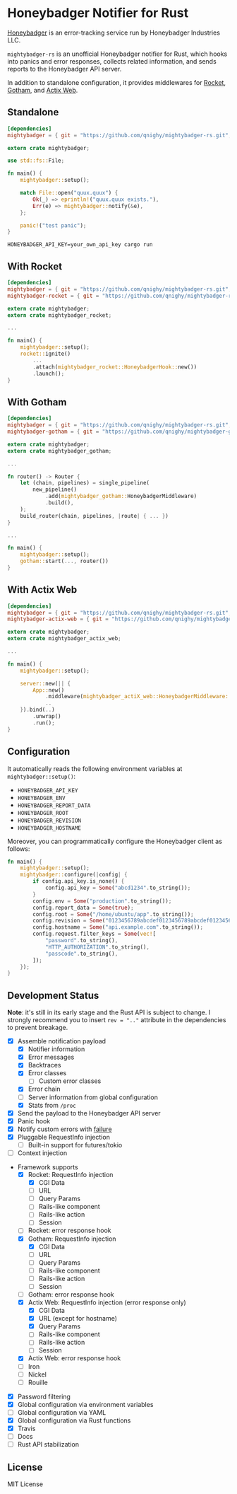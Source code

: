 # Honeybadger Notifier for Rust

[Honeybadger](https://www.honeybadger.io/) is an error-tracking service run by Honeybadger Industries LLC.

`mightybadger-rs` is an unofficial Honeybadger notifier for Rust, which hooks into panics and error responses, collects related information, and sends reports to the Honeybadger API server.

In addition to standalone configuration, it provides middlewares for [Rocket](https://rocket.rs/), [Gotham](https://gotham.rs/), and [Actix Web](https://actix.rs/).

## Standalone

```toml
[dependencies]
mightybadger = { git = "https://github.com/qnighy/mightybadger-rs.git", rev = "da98547" }
```

```rust
extern crate mightybadger;

use std::fs::File;

fn main() {
    mightybadger::setup();

    match File::open("quux.quux") {
        Ok(_) => eprintln!("quux.quux exists."),
        Err(e) => mightybadger::notify(&e),
    };

    panic!("test panic");
}
```

```
HONEYBADGER_API_KEY=your_own_api_key cargo run
```

## With Rocket

```toml
[dependencies]
mightybadger = { git = "https://github.com/qnighy/mightybadger-rs.git", rev = "da98547" }
mightybadger-rocket = { git = "https://github.com/qnighy/mightybadger-rocket.git", rev = "da98547" }
```

```rust
extern crate mightybadger;
extern crate mightybadger_rocket;

...

fn main() {
    mightybadger::setup();
    rocket::ignite()
        ...
        .attach(mightybadger_rocket::HoneybadgerHook::new())
        .launch();
}
```

## With Gotham

```toml
[dependencies]
mightybadger = { git = "https://github.com/qnighy/mightybadger-rs.git", rev = "da98547" }
mightybadger-gotham = { git = "https://github.com/qnighy/mightybadger-gotham.git", rev = "da98547" }
```

```rust
extern crate mightybadger;
extern crate mightybadger_gotham;

...

fn router() -> Router {
    let (chain, pipelines) = single_pipeline(
        new_pipeline()
            .add(mightybadger_gotham::HoneybadgerMiddleware)
            .build(),
    );
    build_router(chain, pipelines, |route| { ... })
}

...

fn main() {
    mightybadger::setup();
    gotham::start(..., router())
}
```


## With Actix Web

```toml
[dependencies]
mightybadger = { git = "https://github.com/qnighy/mightybadger-rs.git", rev = "da98547" }
mightybadger-actix-web = { git = "https://github.com/qnighy/mightybadger-actix-web.git", rev = "da98547" }
```

```rust
extern crate mightybadger;
extern crate mightybadger_actix_web;

...

fn main() {
    mightybadger::setup();

    server::new(|| {
        App::new()
            .middleware(mightybadger_actiX_web::HoneybadgerMiddleware::new())
            ..
    }).bind(..)
        .unwrap()
        .run();
}
```

## Configuration

It automatically reads the following environment variables at `mightybadger::setup()`:

- `HONEYBADGER_API_KEY`
- `HONEYBADGER_ENV`
- `HONEYBADGER_REPORT_DATA`
- `HONEYBADGER_ROOT`
- `HONEYBADGER_REVISION`
- `HONEYBADGER_HOSTNAME`

Moreover, you can programmatically configure the Honeybadger client as follows:

```rust
fn main() {
    mightybadger::setup();
    mightybadger::configure(|config| {
        if config.api_key.is_none() {
            config.api_key = Some("abcd1234".to_string());
        }
        config.env = Some("production".to_string());
        config.report_data = Some(true);
        config.root = Some("/home/ubuntu/app".to_string());
        config.revision = Some("0123456789abcdef0123456789abcdef01234567".to_string());
        config.hostname = Some("api.example.com".to_string());
        config.request.filter_keys = Some(vec![
            "password".to_string(),
            "HTTP_AUTHORIZATION".to_string(),
            "passcode".to_string(),
        ]);
    });
}
```

## Development Status

**Note**: it's still in its early stage and the Rust API is subject to change. I strongly recommend you to insert `rev = ".."` attribute in the dependencies to prevent breakage.

- [x] Assemble notification payload
  - [x] Notifier information
  - [x] Error messages
  - [x] Backtraces
  - [x] Error classes
    - [ ] Custom error classes
  - [x] Error chain
  - [ ] Server information from global configuration
  - [x] Stats from `/proc`
- [x] Send the payload to the Honeybadger API server
- [x] Panic hook
- [x] Notify custom errors with [failure](https://github.com/rust-lang-nursery/failure)
- [x] Pluggable RequestInfo injection
  - [ ] Built-in support for futures/tokio
- [ ] Context injection
- Framework supports
  - [x] Rocket: RequestInfo injection
    - [x] CGI Data
    - [ ] URL
    - [ ] Query Params
    - [ ] Rails-like component
    - [ ] Rails-like action
    - [ ] Session
  - [ ] Rocket: error response hook
  - [x] Gotham: RequestInfo injection
    - [x] CGI Data
    - [ ] URL
    - [ ] Query Params
    - [ ] Rails-like component
    - [ ] Rails-like action
    - [ ] Session
  - [ ] Gotham: error response hook
  - [x] Actix Web: RequestInfo injection (error response only)
    - [x] CGI Data
    - [x] URL (except for hostname)
    - [x] Query Params
    - [ ] Rails-like component
    - [ ] Rails-like action
    - [ ] Session
  - [x] Actix Web: error response hook
  - [ ] Iron
  - [ ] Nickel
  - [ ] Rouille
- [x] Password filtering
- [x] Global configuration via environment variables
- [ ] Global configuration via YAML
- [x] Global configuration via Rust functions
- [x] Travis
- [ ] Docs
- [ ] Rust API stabilization

## License

MIT License
